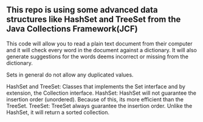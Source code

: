## This repo is using some advanced data structures like HashSet and TreeSet from the Java Collections Framework(JCF)

This code will allow you to read a plain text document from their computer and it will check every word in the document against a dictionary. 
It will also generate suggestions for the words deems incorrect or missing from the dictionary. 

Sets in general do not allow any duplicated values.

HashSet and TreeSet: Classes that implements the Set interface and by extension, the Collection interface. 
HashSet:  HashSet will not guarantee the insertion order (unordered). Because of this, its more efficient than the TreeSet.
TreeSet: TreeSet always guarantee the insertion order. Unlike the HashSet, it will return a sorted collection. 

